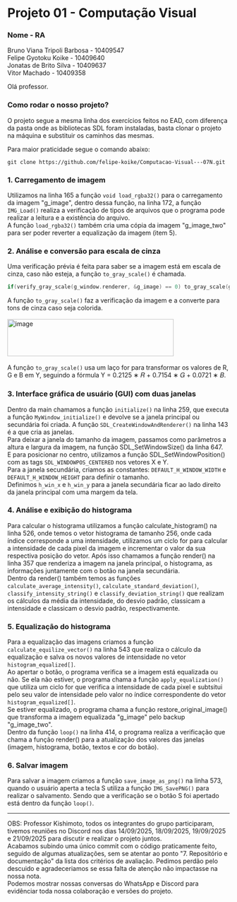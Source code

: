 # Projeto 01 - Computação Visual

### Nome - RA

Bruno Viana Tripoli Barbosa   - 10409547<br>
Felipe Gyotoku Koike          - 10409640<br>
Jonatas de Brito Silva        - 10409637<br> 
Vitor Machado                 - 10409358<br> 


Olá professor.



### Como rodar o nosso projeto?

  O projeto segue a mesma linha dos exercícios feitos no EAD, com diferença da pasta onde as bibliotecas SDL foram instaladas, basta clonar o projeto na máquina e substituir os caminhos das mesmas.

  Para maior praticidade segue o comando abaixo:

  ```git
  git clone https://github.com/felipe-koike/Computacao-Visual---07N.git
  ```


###  1. Carregamento de imagem
  Utilizamos na linha 165 a função ```void load_rgba32()``` para o carregamento da imagem "g_image", dentro dessa função, na linha 172, a função ```IMG_Load()``` realiza a verificação de tipos de arquivos que o programa pode realizar a leitura e a existência do arquivo.<br>
  A função ```load_rgba32()``` também cria uma cópia da imagem "g_image_two" para ser poder reverter a equalização da imagem (item 5).

###  2. Análise e conversão para escala de cinza

  Uma verificação prévia é feita para saber se a imagem está em escala de cinza, caso não esteja, a função ```to_gray_scale()``` é chamada.

  ```c
  if(verify_gray_scale(g_window.renderer, &g_image) == 0) to_gray_scale(g_window.renderer, &g_image);
  ```
    
  A função ```to_gray_scale()``` faz a verificação da imagem e a converte para tons de cinza caso seja colorida.<br>
  <br><img width="377" height="84" alt="image" src="https://github.com/user-attachments/assets/a2217f71-e7b1-4db5-9dce-5ac42dd3bba7" /><br><br>
  A função ```to_gray_scale()``` usa um laço for para transformar os valores de R, G e B em Y, seguindo a fórmula Y = 0.2125 ∗ 𝑅 + 0.7154 ∗ 𝐺 + 0.0721 ∗ 𝐵.<br>

###  3. Interface gráfica de usuário (GUI) com duas janelas
  Dentro da main chamamos a função ```initialize()``` na linha 259, que executa a função ```MyWindow_initialize()``` e devolve se a janela principal ou secundária foi criada. A função ```SDL_CreateWindowAndRenderer()``` na linha 143 é a que cria as janelas.<br>
  Para deixar a janela do tamanho da imagem, passamos como parâmetros a altura e largura da imagem, na função SDL_SetWindowSize() da linha 647.<br>
  E para posicionar no centro, utilizamos a função SDL_SetWindowPosition() com as tags ```SDL_WINDOWPOS_CENTERED``` nos vetores X e Y.<br>
  Para a janela secundária, criamos as constantes: ```DEFAULT_H_WINDOW_WIDTH``` e ```DEFAULT_H_WINDOW_HEIGHT``` para definir o tamanho.<br>
  Definimos ```h_win_x``` e ```h_win_y``` para a janela secundária ficar ao lado direito da janela principal com uma margem da tela.

###  4. Análise e exibição do histograma
  Para calcular o histograma utilizamos a função calculate_histogram() na linha 526, onde temos o vetor histograma de tamanho 256, onde cada índice corresponde a uma intensidade, utilizamos um ciclo for para calcular a intensidade de cada
  pixel da imagem e incrementar o valor da sua respectiva posição do vetor. Após isso chamamos a função render() na linha 357 que renderiza a imagem na janela principal, o histograma, as informações juntamente com o botão na janela secundária.<br>
  Dentro da render() também temos as funções ```calculate_average_intensity()```, ```calculate_standard_deviation()```, ```classify_intensity_string()``` e ```classify_deviation_string()``` que realizam os cálculos da média da intensidade, do desvio padrão,
  classicam a intensidade e classicam o desvio padrão, respectivamente.

###  5. Equalização do histograma
  Para a equalização das imagens criamos a função ```calculate_equilize_vector()``` na linha 543 que realiza o cálculo da equalização e salva os novos valores de intensidade no vetor ```histogram_equalized[]```.<br>
  Ao apertar o botão, o programa verifica se a imagem está equalizada ou não. Se ela não estiver, o programa chama a função ```apply_equalization()``` que utiliza um ciclo for que verifica a intensidade
  de cada pixel e subtsitui pelo seu valor de intensidade pelo valor no índice correspondente do vetor ```histogram_equalized[]```.<br>
  Se estiver equalizado, o programa chama a função restore_original_image() que transforma a imagem equalizada "g_image" pelo backup "g_image_two".<br>
  Dentro da função ```loop()``` na linha 414, o programa realiza a verificação que chama a função render() para a atualização dos valores das janelas (imagem, histograma, botão, textos e cor do botão).

###  6. Salvar imagem
  Para salvar a imagem criamos a função ```save_image_as_png()``` na linha 573, quando o usuário aperta a tecla S utiliza a função ```IMG_SavePNG()``` para realizar o salvamento. Sendo que a verificação se o botão S foi apertado está dentro da função ```loop()```.<br>


-------------------------------------------------------------
OBS: Professor Kishimoto, todos os integrantes do grupo participaram, tivemos reuniões no Discord nos dias 14/09/2025, 18/09/2025, 19/09/2025 e 21/09/2025 para discutir e realizar o projeto juntos.<br>
Acabamos subindo uma único commit com o código praticamente feito, seguido de algumas atualizações, sem se atentar ao ponto "7. Repositório e documentação" da lista dos critérios de avaliação. Pedimos perdão pelo descuido e agradeceriamos se essa falta de atenção não impactasse na nossa nota.<br> 
Podemos mostrar nossas conversas do WhatsApp e Discord para evidênciar toda nossa colaboração e versões do projeto.
